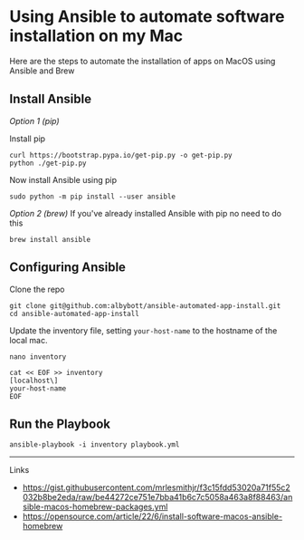 # Using Ansible to automate software installation on my Mac

Here are the steps to automate the installation of apps on MacOS using Ansible and Brew

## Install Ansible

*Option 1 (pip)*

Install pip
```shell
curl https://bootstrap.pypa.io/get-pip.py -o get-pip.py  
python ./get-pip.py
```

Now install Ansible using pip
```shell
sudo python -m pip install --user ansible
```

*Option 2 (brew)*
If you've already installed Ansible with pip no need to do this
```shell
brew install ansible
```

## Configuring Ansible

Clone the repo
```shell
git clone git@github.com:albybott/ansible-automated-app-install.git
cd ansible-automated-app-install
```

Update the inventory file, setting `your-host-name` to the hostname of the local mac.
```
nano inventory
```

```shell
cat << EOF >> inventory  
[localhost\]  
your-host-name  
EOF
```

## Run the Playbook

```shell
ansible-playbook -i inventory playbook.yml
```

---
Links
- https://gist.githubusercontent.com/mrlesmithjr/f3c15fdd53020a71f55c2032b8be2eda/raw/be44272ce751e7bba41b6c7c5058a463a8f88463/ansible-macos-homebrew-packages.yml
- https://opensource.com/article/22/6/install-software-macos-ansible-homebrew


